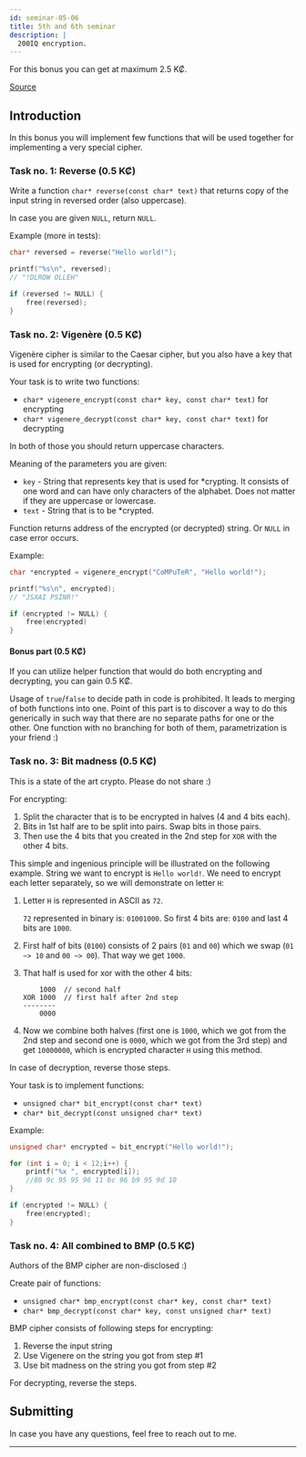 ```yaml
---
id: seminar-05-06
title: 5th and 6th seminar
description: |
  200IQ encryption.
---
```


For this bonus you can get at maximum 2.5 K₡.

[Source](pathname:///files/pb071/bonuses/05-06.tar.gz)

## Introduction

In this bonus you will implement few functions that will be used together for
implementing a very special cipher.

### Task no. 1: Reverse (0.5 K₡)

Write a function `char* reverse(const char* text)` that returns copy of the input
string in reversed order (also uppercase).

In case you are given `NULL`, return `NULL`.

Example (more in tests):

```c
char* reversed = reverse("Hello world!");

printf("%s\n", reversed);
// "!DLROW OLLEH"

if (reversed != NULL) {
    free(reversed);
}
```

### Task no. 2: Vigenère (0.5 K₡)

Vigenère cipher is similar to the Caesar cipher, but you also have a key that is
used for encrypting (or decrypting).

Your task is to write two functions:

- `char* vigenere_encrypt(const char* key, const char* text)` for encrypting
- `char* vigenere_decrypt(const char* key, const char* text)` for decrypting

In both of those you should return uppercase characters.

Meaning of the parameters you are given:

- `key` - String that represents key that is used for \*crypting. It consists of
  one word and can have only characters of the alphabet. Does not matter if they
  are uppercase or lowercase.
- `text` - String that is to be \*crypted.

Function returns address of the encrypted (or decrypted) string. Or `NULL` in case
error occurs.

Example:

```c
char *encrypted = vigenere_encrypt("CoMPuTeR", "Hello world!");

printf("%s\n", encrypted);
// "JSXAI PSINR!"

if (encrypted != NULL) {
    free(encrypted)
}
```

#### Bonus part (0.5 K₡)

If you can utilize helper function that would do both encrypting and decrypting,
you can gain 0.5 K₡.

Usage of `true`/`false` to decide path in code is prohibited. It leads to merging
of both functions into one. Point of this part is to discover a way to do this
generically in such way that there are no separate paths for one or the other. One
function with no branching for both of them, parametrization is your friend :)

### Task no. 3: Bit madness (0.5 K₡)

This is a state of the art crypto. Please do not share :)

For encrypting:

1. Split the character that is to be encrypted in halves (4 and 4 bits each).
2. Bits in 1st half are to be split into pairs. Swap bits in those pairs.
3. Then use the 4 bits that you created in the 2nd step for `XOR` with the other
   4 bits.

This simple and ingenious principle will be illustrated on the following example.
String we want to encrypt is `Hello world!`. We need to encrypt each letter separately,
so we will demonstrate on letter `H`:

1. Letter `H` is represented in ASCII as `72`.

   `72` represented in binary is: `01001000`. So first 4 bits are: `0100` and last
   4 bits are `1000`.

2. First half of bits (`0100`) consists of 2 pairs (`01` and `00`) which we swap
   (`01 ~> 10` and `00 ~> 00`). That way we get `1000`.

3. That half is used for xor with the other 4 bits:

   ```
       1000  // second half
   XOR 1000  // first half after 2nd step
   --------
       0000
   ```

4. Now we combine both halves (first one is `1000`, which we got from the 2nd step
   and second one is `0000`, which we got from the 3rd step) and get `10000000`,
   which is encrypted character `H` using this method.

In case of decryption, reverse those steps.

Your task is to implement functions:

- `unsigned char* bit_encrypt(const char* text)`
- `char* bit_decrypt(const unsigned char* text)`

Example:

```c
unsigned char* encrypted = bit_encrypt("Hello world!");

for (int i = 0; i < 12;i++) {
    printf("%x ", encrypted[i]);
    //80 9c 95 95 96 11 bc 96 b9 95 9d 10
}

if (encrypted != NULL) {
    free(encrypted);
}
```

### Task no. 4: All combined to BMP (0.5 K₡)

Authors of the BMP cipher are non-disclosed :)

Create pair of functions:

- `unsigned char* bmp_encrypt(const char* key, const char* text)`
- `char* bmp_decrypt(const char* key, const unsigned char* text)`

BMP cipher consists of following steps for encrypting:

1. Reverse the input string
2. Use Vigenere on the string you got from step #1
3. Use bit madness on the string you got from step #2

For decrypting, reverse the steps.

## Submitting

In case you have any questions, feel free to reach out to me.

---

<!-- Ideally submit the assignment through the merge request. Step-by-step tutorial is
present [here](../mr). For setting assignee my xlogin is `xfocko`.

In case you do not want to experiment on GitLab, send me the source code via email,
but please prefix subject with: `[PB071/14][seminar-05-06]`

Deadline for the submission of the bonus is **April 21th 24:00**. -->
